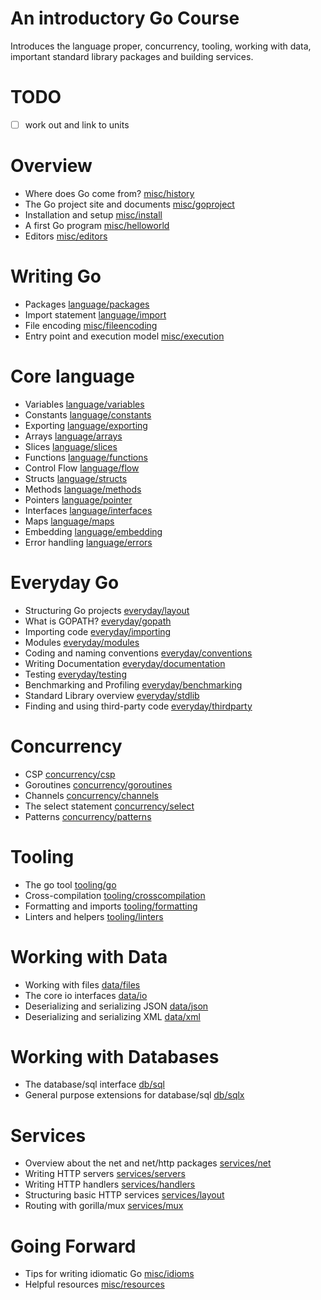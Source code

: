 # An introductory Go Course

Introduces the language proper, concurrency, tooling, working with data,
important standard library packages and building services.

# TODO

* [ ] work out and link to units

# Overview

* Where does Go come from? [misc/history](../../topics/misc/history)
* The Go project site and documents [misc/goproject](../../topics/misc/goproject)
* Installation and setup [misc/install](../../topics/misc/install)
* A first Go program [misc/helloworld](../../topics/misc/helloworld)
* Editors [misc/editors](../../topics/misc/editors)

# Writing Go

* Packages [language/packages](../../topics/language/packages)
* Import statement [language/import](../../topics/language/import)
* File encoding [misc/fileencoding](../../topics/misc/fileencoding)
* Entry point and execution model [misc/execution](../../topics/misc/execution)

# Core language

* Variables [language/variables](../../topics/language/variables)
* Constants [language/constants](../../topics/language/constants)
* Exporting [language/exporting](../../topics/language/exporting)
* Arrays [language/arrays](../../topics/language/arrays)
* Slices [language/slices](../../topics/language/slices)
* Functions [language/functions](../../topics/language/functions)
* Control Flow [language/flow](../../topics/language/flow)
* Structs [language/structs](../../topics/language/structs)
* Methods [language/methods](../../topics/language/methods)
* Pointers [language/pointer](../../topics/language/pointers)
* Interfaces [language/interfaces](../../topics/language/interfaces)
* Maps [language/maps](../../topics/language/maps)
* Embedding [language/embedding](../../topics/language/embedding)
* Error handling [language/errors](../../topics/language/errors)

# Everyday Go

* Structuring Go projects [everyday/layout](../../topics/everyday/layout)
* What is GOPATH? [everyday/gopath](../../topics/everyday/gopath)
* Importing code [everyday/importing](../../topics/everyday/importing)
* Modules [everyday/modules](../../topics/everyday/modules)
* Coding and naming conventions [everyday/conventions](../../topics/everyday/conventions)
* Writing Documentation [everyday/documentation](../../topics/everyday/documentation)
* Testing [everyday/testing](../../topics/everyday/testing)
* Benchmarking and Profiling [everyday/benchmarking](../../topics/everyday/benchmarking)
* Standard Library overview [everyday/stdlib](../../topics/everyday/stdlib)
* Finding and using third-party code [everyday/thirdparty](../../topics/everyday/thirdparty)

# Concurrency

* CSP [concurrency/csp](../../topics/concurrency/csp)
* Goroutines [concurrency/goroutines](../../topics/concurrency/goroutines)
* Channels [concurrency/channels](../../topics/concurrency/channels)
* The select statement [concurrency/select](../../topics/concurrency/select)
* Patterns [concurrency/patterns](../../topics/concurrency/patterns)

# Tooling

* The go tool [tooling/go](../../topics/tooling/go)
* Cross-compilation [tooling/crosscompilation](../../topics/tooling/crosscompilation)
* Formatting and imports [tooling/formatting](../../topics/tooling/formatting)
* Linters and helpers [tooling/linters](../../topics/tooling/linters)

# Working with Data

* Working with files [data/files](../../topics/data/files)
* The core io interfaces [data/io](../../topics/data/io)
* Deserializing and serializing JSON [data/json](../../topics/data/json)
* Deserializing and serializing XML [data/xml](../../topics/data/xml)

# Working with Databases

* The database/sql interface [db/sql](../../topics/db/sql)
* General purpose extensions for database/sql [db/sqlx](../../topics/db/sqlx)

# Services

* Overview about the net and net/http packages [services/net](../../topics/services/net)
* Writing HTTP servers [services/servers](../../topics/services/servers)
* Writing HTTP handlers [services/handlers](../../topics/services/handlers)
* Structuring basic HTTP services [services/layout](../../topics/services/layout)
* Routing with gorilla/mux [services/mux](../../topics/services/mux)

# Going Forward

* Tips for writing idiomatic Go [misc/idioms](../../topics/misc/idioms)
* Helpful resources [misc/resources](../../topics/misc/resources)
